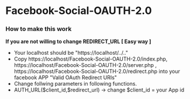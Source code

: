 # Facebook-Social-OAUTH-2.0

<h3> How to make this work </h3>

<b> If you are not willing to change REDIRECT_URL [ Easy way ] </b>
<ul>
  <li>Your localhost should be "https://localhost/../.."</li>
  <li> Copy https://localhost/Facebook-Social-OAUTH-2.0/index.php, https://localhost/Facebook-Social-OAUTH-2.0/server.php , https://localhost/Facebook-Social-OAUTH-2.0/redirect.php into your facebook APP "Valid OAuth Redirect URIs"  </li>
  <li> 
    Change follwing parameters in following functions.
     <li> AUTH_URL($client_id,$redirect_url) -> change $client_id = your App id </li>
  </li>
  
  
</ul>
